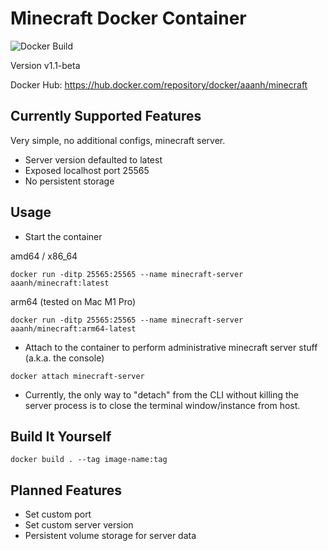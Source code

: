 # Minecraft Docker Container

![Docker Build](https://github.com/aaanh/minecraft-docker/actions/workflows/docker-build-test.yml/badge.svg)

Version v1.1-beta

Docker Hub: <https://hub.docker.com/repository/docker/aaanh/minecraft>

## Currently Supported Features

Very simple, no additional configs, minecraft server.

- Server version defaulted to latest
- Exposed localhost port 25565
- No persistent storage

## Usage

- Start the container

amd64 / x86_64

```
docker run -ditp 25565:25565 --name minecraft-server aaanh/minecraft:latest
```

arm64 (tested on Mac M1 Pro)

```
docker run -ditp 25565:25565 --name minecraft-server aaanh/minecraft:arm64-latest
```

- Attach to the container to perform administrative minecraft server stuff (a.k.a. the console)

```
docker attach minecraft-server
```

- Currently, the only way to "detach" from the CLI without killing the server process is to close the terminal window/instance from host.

## Build It Yourself

```
docker build . --tag image-name:tag
```

## Planned Features

- Set custom port
- Set custom server version
- Persistent volume storage for server data
